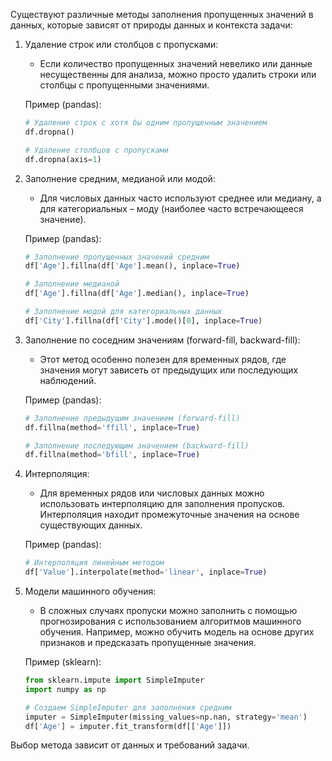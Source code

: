 Существуют различные методы заполнения пропущенных значений в данных, которые зависят от природы данных и контекста задачи:
1. Удаление строк или столбцов с пропусками:
   - Если количество пропущенных значений невелико или данные несущественны для анализа, можно просто удалить строки или столбцы с пропущенными значениями.
   
   Пример (pandas):
    ```python
   # Удаление строк с хотя бы одним пропущенным значением
   df.dropna()

   # Удаление столбцов с пропусками
   df.dropna(axis=1)
   ```
2. Заполнение средним, медианой или модой:
   - Для числовых данных часто используют среднее или медиану, а для категориальных – моду (наиболее часто встречающееся значение).
   
   Пример (pandas):
   ```python
   # Заполнение пропущенных значений средним
   df['Age'].fillna(df['Age'].mean(), inplace=True)

   # Заполнение медианой
   df['Age'].fillna(df['Age'].median(), inplace=True)

   # Заполнение модой для категориальных данных
   df['City'].fillna(df['City'].mode()[0], inplace=True)
   ```
3. Заполнение по соседним значениям (forward-fill, backward-fill):
   - Этот метод особенно полезен для временных рядов, где значения могут зависеть от предыдущих или последующих наблюдений.
   
   Пример (pandas):
   ```python
   # Заполнение предыдущим значением (forward-fill)
   df.fillna(method='ffill', inplace=True)

   # Заполнение последующим значением (backward-fill)
   df.fillna(method='bfill', inplace=True)
   ```
4. Интерполяция:
   - Для временных рядов или числовых данных можно использовать интерполяцию для заполнения пропусков. Интерполяция находит промежуточные значения на основе существующих данных.
   
   Пример (pandas):
   ```python
   # Интерполяция линейным методом
   df['Value'].interpolate(method='linear', inplace=True)
   ```
5. Модели машинного обучения:
   - В сложных случаях пропуски можно заполнить с помощью прогнозирования с использованием алгоритмов машинного обучения. Например, можно обучить модель на основе других признаков и предсказать пропущенные значения.

   Пример (sklearn):
   ```python
   from sklearn.impute import SimpleImputer
   import numpy as np

   # Создаем SimpleImputer для заполнения средним
   imputer = SimpleImputer(missing_values=np.nan, strategy='mean')
   df['Age'] = imputer.fit_transform(df[['Age']])
   ```   
Выбор метода зависит от данных и требований задачи.